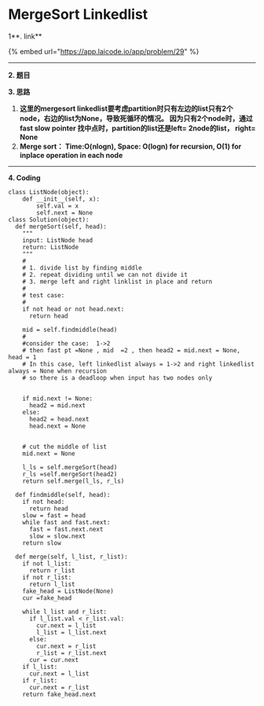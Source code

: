 # MergeSort Linkedlist

1**. link**

{% embed url="https://app.laicode.io/app/problem/29" %}

****

**2. 题目**



**3. 思路**

1. **这里的mergesort linkedlist要考虑partition时只有左边的list只有2个node，右边的list为None，导致死循环的情况。 因为只有2个node时，通过fast slow pointer 找中点时，partition的list还是left= 2node的list， right= None**
2. **Merge sort： Time:O(nlogn),  Space: O(logn) for recursion, O(1) for inplace operation in each node**

****

**4. Coding**

```
class ListNode(object):
    def __init__(self, x):
        self.val = x
        self.next = None
class Solution(object):
  def mergeSort(self, head):
    """
    input: ListNode head
    return: ListNode
    """
    #
    # 1. divide list by finding middle 
    # 2. repeat dividing until we can not divide it
    # 3. merge left and right linklist in place and return 
    #
    # test case:
    #
    if not head or not head.next:
      return head

    mid = self.findmiddle(head)
    #
    #consider the case:  1->2
    # then fast pt =None , mid  =2 , then head2 = mid.next = None, head = 1
    # In this case, left linkedlist always = 1->2 and right linkedlist always = None when recursion
    # so there is a deadloop when input has two nodes only
    

    if mid.next != None:
      head2 = mid.next
    else:
      head2 = head.next
      head.next = None


    # cut the middle of list
    mid.next = None

    l_ls = self.mergeSort(head)
    r_ls =self.mergeSort(head2)
    return self.merge(l_ls, r_ls)

  def findmiddle(self, head):
    if not head:
      return head
    slow = fast = head
    while fast and fast.next:
      fast = fast.next.next
      slow = slow.next
    return slow

  def merge(self, l_list, r_list):
    if not l_list:
      return r_list
    if not r_list:
      return l_list
    fake_head = ListNode(None)
    cur =fake_head
    
    while l_list and r_list:
      if l_list.val < r_list.val:
        cur.next = l_list
        l_list = l_list.next
      else:
        cur.next = r_list
        r_list = r_list.next
      cur = cur.next
    if l_list:
      cur.next = l_list
    if r_list:
      cur.next = r_list
    return fake_head.next
```
